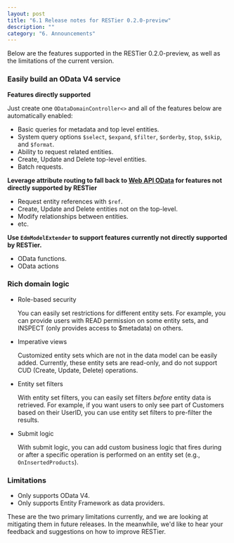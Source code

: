 ```yaml
---
layout: post
title: "6.1 Release notes for RESTier 0.2.0-preview"
description: ""
category: "6. Announcements"
---
```


Below are the features supported in the RESTier 0.2.0-preview, as well as the limitations of the current version.

### Easily build an OData V4 service

**Features directly supported**

Just create one `ODataDomainController<>` and all of the features below are automatically enabled:

 - Basic queries for metadata and top level entities.
 - System query options `$select`, `$expand`, `$filter`, `$orderby`, `$top`,
  `$skip`, and `$format`.
 - Ability to request related entities.
 - Create, Update and Delete top-level entities.
 - Batch requests.

**Leverage attribute routing to fall back to [Web API OData](http://www.asp.net/web-api/overview/odata-support-in-aspnet-web-api/odata-v4/create-an-odata-v4-endpoint) for features not directly supported by RESTier**

 - Request entity references with `$ref`.
 - Create, Update and Delete entities not on the top-level.
 - Modify relationships between entities.
 - etc.

**Use `EdmModelExtender` to support features currently not directly supported by RESTier.** 

 - OData functions.
 - OData actions

### Rich domain logic

 - Role-based security

    You can easily set restrictions for different entity sets. For example, you can provide users with READ permission on some entity sets, and INSPECT (only provides access to $metadata) on others.

 - Imperative views 

   Customized entity sets which are not in the data model can be easily added. Currently, these entity sets are read-only, and do not support CUD (Create, Update, Delete) operations.

 - Entity set filters

    With entity set filters, you can easily set filters *before* entity data is retrieved. For example, if you want users to only see part of Customers based on their UserID, you can use entity set filters to pre-filter the results.

 - Submit logic

    With submit logic, you can add custom business logic that fires during or after a specific operation is performed on an entity set (e.g., `OnInsertedProducts`).

### Limitations

- Only supports OData V4.
- Only supports Entity Framework as data providers.

These are the two primary limitations currently, and we are looking at mitigating them in future releases. In the meanwhile, we'd like to hear your feedback and suggestions on how to improve RESTier.